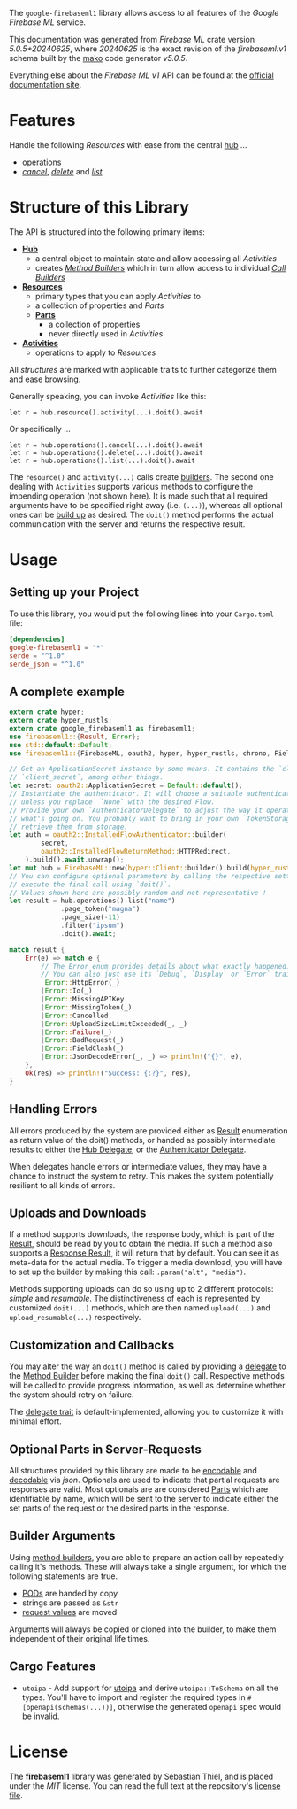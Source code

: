 <!---
DO NOT EDIT !
This file was generated automatically from 'src/generator/templates/api/README.md.mako'
DO NOT EDIT !
-->
The `google-firebaseml1` library allows access to all features of the *Google Firebase ML* service.

This documentation was generated from *Firebase ML* crate version *5.0.5+20240625*, where *20240625* is the exact revision of the *firebaseml:v1* schema built by the [mako](http://www.makotemplates.org/) code generator *v5.0.5*.

Everything else about the *Firebase ML* *v1* API can be found at the
[official documentation site](https://firebase.google.com).
# Features

Handle the following *Resources* with ease from the central [hub](https://docs.rs/google-firebaseml1/5.0.5+20240625/google_firebaseml1/FirebaseML) ... 

* [operations](https://docs.rs/google-firebaseml1/5.0.5+20240625/google_firebaseml1/api::Operation)
 * [*cancel*](https://docs.rs/google-firebaseml1/5.0.5+20240625/google_firebaseml1/api::OperationCancelCall), [*delete*](https://docs.rs/google-firebaseml1/5.0.5+20240625/google_firebaseml1/api::OperationDeleteCall) and [*list*](https://docs.rs/google-firebaseml1/5.0.5+20240625/google_firebaseml1/api::OperationListCall)




# Structure of this Library

The API is structured into the following primary items:

* **[Hub](https://docs.rs/google-firebaseml1/5.0.5+20240625/google_firebaseml1/FirebaseML)**
    * a central object to maintain state and allow accessing all *Activities*
    * creates [*Method Builders*](https://docs.rs/google-firebaseml1/5.0.5+20240625/google_firebaseml1/client::MethodsBuilder) which in turn
      allow access to individual [*Call Builders*](https://docs.rs/google-firebaseml1/5.0.5+20240625/google_firebaseml1/client::CallBuilder)
* **[Resources](https://docs.rs/google-firebaseml1/5.0.5+20240625/google_firebaseml1/client::Resource)**
    * primary types that you can apply *Activities* to
    * a collection of properties and *Parts*
    * **[Parts](https://docs.rs/google-firebaseml1/5.0.5+20240625/google_firebaseml1/client::Part)**
        * a collection of properties
        * never directly used in *Activities*
* **[Activities](https://docs.rs/google-firebaseml1/5.0.5+20240625/google_firebaseml1/client::CallBuilder)**
    * operations to apply to *Resources*

All *structures* are marked with applicable traits to further categorize them and ease browsing.

Generally speaking, you can invoke *Activities* like this:

```Rust,ignore
let r = hub.resource().activity(...).doit().await
```

Or specifically ...

```ignore
let r = hub.operations().cancel(...).doit().await
let r = hub.operations().delete(...).doit().await
let r = hub.operations().list(...).doit().await
```

The `resource()` and `activity(...)` calls create [builders][builder-pattern]. The second one dealing with `Activities` 
supports various methods to configure the impending operation (not shown here). It is made such that all required arguments have to be 
specified right away (i.e. `(...)`), whereas all optional ones can be [build up][builder-pattern] as desired.
The `doit()` method performs the actual communication with the server and returns the respective result.

# Usage

## Setting up your Project

To use this library, you would put the following lines into your `Cargo.toml` file:

```toml
[dependencies]
google-firebaseml1 = "*"
serde = "^1.0"
serde_json = "^1.0"
```

## A complete example

```Rust
extern crate hyper;
extern crate hyper_rustls;
extern crate google_firebaseml1 as firebaseml1;
use firebaseml1::{Result, Error};
use std::default::Default;
use firebaseml1::{FirebaseML, oauth2, hyper, hyper_rustls, chrono, FieldMask};

// Get an ApplicationSecret instance by some means. It contains the `client_id` and 
// `client_secret`, among other things.
let secret: oauth2::ApplicationSecret = Default::default();
// Instantiate the authenticator. It will choose a suitable authentication flow for you, 
// unless you replace  `None` with the desired Flow.
// Provide your own `AuthenticatorDelegate` to adjust the way it operates and get feedback about 
// what's going on. You probably want to bring in your own `TokenStorage` to persist tokens and
// retrieve them from storage.
let auth = oauth2::InstalledFlowAuthenticator::builder(
        secret,
        oauth2::InstalledFlowReturnMethod::HTTPRedirect,
    ).build().await.unwrap();
let mut hub = FirebaseML::new(hyper::Client::builder().build(hyper_rustls::HttpsConnectorBuilder::new().with_native_roots().unwrap().https_or_http().enable_http1().build()), auth);
// You can configure optional parameters by calling the respective setters at will, and
// execute the final call using `doit()`.
// Values shown here are possibly random and not representative !
let result = hub.operations().list("name")
             .page_token("magna")
             .page_size(-11)
             .filter("ipsum")
             .doit().await;

match result {
    Err(e) => match e {
        // The Error enum provides details about what exactly happened.
        // You can also just use its `Debug`, `Display` or `Error` traits
         Error::HttpError(_)
        |Error::Io(_)
        |Error::MissingAPIKey
        |Error::MissingToken(_)
        |Error::Cancelled
        |Error::UploadSizeLimitExceeded(_, _)
        |Error::Failure(_)
        |Error::BadRequest(_)
        |Error::FieldClash(_)
        |Error::JsonDecodeError(_, _) => println!("{}", e),
    },
    Ok(res) => println!("Success: {:?}", res),
}

```
## Handling Errors

All errors produced by the system are provided either as [Result](https://docs.rs/google-firebaseml1/5.0.5+20240625/google_firebaseml1/client::Result) enumeration as return value of
the doit() methods, or handed as possibly intermediate results to either the 
[Hub Delegate](https://docs.rs/google-firebaseml1/5.0.5+20240625/google_firebaseml1/client::Delegate), or the [Authenticator Delegate](https://docs.rs/yup-oauth2/*/yup_oauth2/trait.AuthenticatorDelegate.html).

When delegates handle errors or intermediate values, they may have a chance to instruct the system to retry. This 
makes the system potentially resilient to all kinds of errors.

## Uploads and Downloads
If a method supports downloads, the response body, which is part of the [Result](https://docs.rs/google-firebaseml1/5.0.5+20240625/google_firebaseml1/client::Result), should be
read by you to obtain the media.
If such a method also supports a [Response Result](https://docs.rs/google-firebaseml1/5.0.5+20240625/google_firebaseml1/client::ResponseResult), it will return that by default.
You can see it as meta-data for the actual media. To trigger a media download, you will have to set up the builder by making
this call: `.param("alt", "media")`.

Methods supporting uploads can do so using up to 2 different protocols: 
*simple* and *resumable*. The distinctiveness of each is represented by customized 
`doit(...)` methods, which are then named `upload(...)` and `upload_resumable(...)` respectively.

## Customization and Callbacks

You may alter the way an `doit()` method is called by providing a [delegate](https://docs.rs/google-firebaseml1/5.0.5+20240625/google_firebaseml1/client::Delegate) to the 
[Method Builder](https://docs.rs/google-firebaseml1/5.0.5+20240625/google_firebaseml1/client::CallBuilder) before making the final `doit()` call. 
Respective methods will be called to provide progress information, as well as determine whether the system should 
retry on failure.

The [delegate trait](https://docs.rs/google-firebaseml1/5.0.5+20240625/google_firebaseml1/client::Delegate) is default-implemented, allowing you to customize it with minimal effort.

## Optional Parts in Server-Requests

All structures provided by this library are made to be [encodable](https://docs.rs/google-firebaseml1/5.0.5+20240625/google_firebaseml1/client::RequestValue) and 
[decodable](https://docs.rs/google-firebaseml1/5.0.5+20240625/google_firebaseml1/client::ResponseResult) via *json*. Optionals are used to indicate that partial requests are responses 
are valid.
Most optionals are are considered [Parts](https://docs.rs/google-firebaseml1/5.0.5+20240625/google_firebaseml1/client::Part) which are identifiable by name, which will be sent to 
the server to indicate either the set parts of the request or the desired parts in the response.

## Builder Arguments

Using [method builders](https://docs.rs/google-firebaseml1/5.0.5+20240625/google_firebaseml1/client::CallBuilder), you are able to prepare an action call by repeatedly calling it's methods.
These will always take a single argument, for which the following statements are true.

* [PODs][wiki-pod] are handed by copy
* strings are passed as `&str`
* [request values](https://docs.rs/google-firebaseml1/5.0.5+20240625/google_firebaseml1/client::RequestValue) are moved

Arguments will always be copied or cloned into the builder, to make them independent of their original life times.

[wiki-pod]: http://en.wikipedia.org/wiki/Plain_old_data_structure
[builder-pattern]: http://en.wikipedia.org/wiki/Builder_pattern
[google-go-api]: https://github.com/google/google-api-go-client

## Cargo Features

* `utoipa` - Add support for [utoipa](https://crates.io/crates/utoipa) and derive `utoipa::ToSchema` on all
the types. You'll have to import and register the required types in `#[openapi(schemas(...))]`, otherwise the
generated `openapi` spec would be invalid.


# License
The **firebaseml1** library was generated by Sebastian Thiel, and is placed 
under the *MIT* license.
You can read the full text at the repository's [license file][repo-license].

[repo-license]: https://github.com/Byron/google-apis-rsblob/main/LICENSE.md

